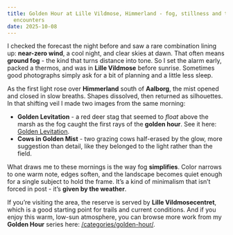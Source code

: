 ```yaml
---
title: Golden Hour at Lille Vildmose, Himmerland - fog, stillness and two quiet
  encounters
date: 2025-10-08
---
```

I checked the forecast the night before and saw a rare combination lining up: **near-zero wind**, a cool night, and clear skies at dawn. That often means **ground fog** - the kind that turns distance into tone. So I set the alarm early, packed a thermos, and was in **Lille Vildmose** before sunrise. Sometimes good photographs simply ask for a bit of planning and a little less sleep.

<!--more-->

As the first light rose over **Himmerland** south of **Aalborg**, the mist opened and closed in slow breaths. Shapes dissolved, then returned as silhouettes. In that shifting veil I made two images from the same morning:

- **Golden Levitation** - a red deer stag that seemed to *float* above the marsh as the fog caught the first rays of the **golden hour**. See it here: [Golden Levitation](https://redowlphoto.dk/works/golden-levitation/).
- **Cows in Golden Mist** - two grazing cows half-erased by the glow, more suggestion than detail, like they belonged to the light rather than the field.

What draws me to these mornings is the way fog **simplifies**. Color narrows to one warm note, edges soften, and the landscape becomes quiet enough for a single subject to hold the frame. It’s a kind of minimalism that isn’t forced in post - it’s **given by the weather**.

If you’re visiting the area, the reserve is served by **Lille Vildmosecentret**, which is a good starting point for trails and current conditions. And if you enjoy this warm, low-sun atmosphere, you can browse more work from my **Golden Hour** series here: [/categories/golden-hour/](/categories/golden-hour/).



